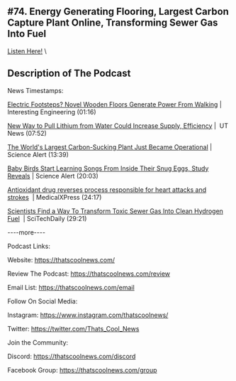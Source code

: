 #74. Energy Generating Flooring, Largest Carbon Capture Plant Online, Transforming Sewer Gas Into Fuel
---
[Listen Here!](https://thatscoolnews.podbean.com/e/74-energy-generating-flooring-largest-carbon-capture-plant-online-transforming-sewer-gas-into-fuel/) \
## Description of The Podcast
News Timestamps:
<p><a href='https://interestingengineering.com/electric-footsteps-novel-wooden-floors-generate-power-from-walking'>Electric Footsteps? Novel Wooden Floors Generate Power From Walking</a> | Interesting Engineering (01:16)</p>

<p><a href='https://news.utexas.edu/2021/09/08/new-way-to-pull-lithium-from-water-could-increase-supply-efficiency/'>New Way to Pull Lithium from Water Could Increase Supply, Efficiency</a> |  UT News (07:52)</p>

<p><a href='https://www.sciencealert.com/world-s-largest-project-for-turning-carbon-dioxide-into-rock-has-begun'>The World's Largest Carbon-Sucking Plant Just Became Operational</a> | Science Alert (13:39)</p>

<p><a href='https://www.sciencealert.com/baby-birds-start-learning-their-songs-from-inside-their-snug-eggs-study-reveals'>Baby Birds Start Learning Songs From Inside Their Snug Eggs, Study Reveals</a> | Science Alert (20:03)</p>

<p><a href='https://medicalxpress.com/news/2021-09-antioxidant-drug-reverses-responsible-heart.html'>Antioxidant drug reverses process responsible for heart attacks and strokes</a>  | MedicalXPress (24:17)</p>

<p><a href='https://scitechdaily.com/chemical-looping-scientists-find-a-way-to-transform-toxic-sewer-gas-into-clean-hydrogen-fuel/'>Scientists Find a Way To Transform Toxic Sewer Gas Into Clean Hydrogen Fuel</a>  | SciTechDaily (29:21)</p>

<p>----more----</p>

Podcast Links:
<p style="text-align:left;">Website: <a href='https://thatscoolnews.com/'>https://thatscoolnews.com/</a></p>

<p style="text-align:left;">Review The Podcast: <a href='https://thatscoolnews.com/review/'>https://thatscoolnews.com/review</a></p>

<p style="text-align:left;">Email List: <a href='https://thatscoolnews.com/email/'>https://thatscoolnews.com/email</a></p>

Follow On Social Media:
<p style="text-align:left;">Instagram: <a href='https://www.instagram.com/thatscoolnews/'>https://www.instagram.com/thatscoolnews/ </a></p>

<p style="text-align:left;">Twitter: <a href='https://twitter.com/Thats_Cool_News'>https://twitter.com/Thats_Cool_News</a> </p>

Join the Community:
<p style="text-align:left;">Discord: <a href='https://thatscoolnews.com/discord'>https://thatscoolnews.com/discord</a></p>

<p style="text-align:left;">Facebook Group: <a href='https://thatscoolnews.com/group'>https://thatscoolnews.com/group</a></p>

